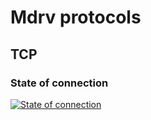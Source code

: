 # Mdrv protocols

## TCP

### State of connection

[![State of connection](https://binp-automation.github.io/mdrv/res/tcp-state.svg?sanitize=true)](https://binp-automation.github.io/mdrv/res/tcp-state.svg)

